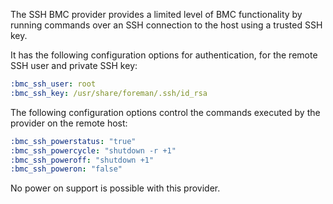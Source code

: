 
The SSH BMC provider provides a limited level of BMC functionality by running commands over an SSH connection to the host using a trusted SSH key.

It has the following configuration options for authentication, for the remote SSH user and private SSH key:

```yaml
:bmc_ssh_user: root
:bmc_ssh_key: /usr/share/foreman/.ssh/id_rsa
```

The following configuration options control the commands executed by the provider on the remote host:

```yaml
:bmc_ssh_powerstatus: "true"
:bmc_ssh_powercycle: "shutdown -r +1"
:bmc_ssh_poweroff: "shutdown +1"
:bmc_ssh_poweron: "false"
```

No power on support is possible with this provider.
